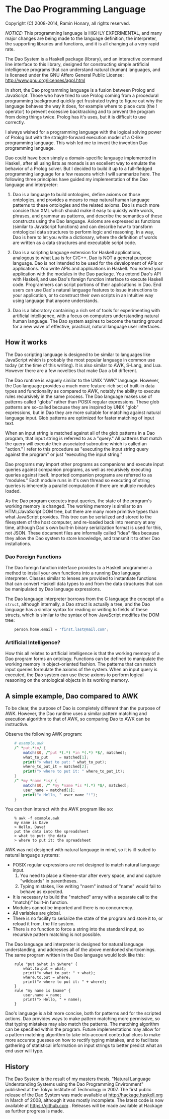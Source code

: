 # The Dao Programming Language
Copyright (C) 2008-2014, Ramin Honary, all rights reserved.

*NOTICE:* This programming language is HIGHLY EXPERIMENTAL, and many major
changes are being made to the language definition, the interpreter, the
supporting libraries and functions, and it is all changing at a very rapid
rate.

The Dao System is a Haskell package (library), and an interactive
command line interface to this library, designed for constructing simple
artificial intelligence programs that can understand natural (human)
languages, and is licensed under the GNU Affero General Public License:
	http://www.gnu.org/licenses/agpl.html

In short, the Dao programming language is a fusion between Prolog and
JavaScript. Those who have tried to use Prolog coming from a procedural
programming background quickly get frustrated trying to figure out why
the language behaves the way it does, for example where to place cuts
(the ! operator) to prevent excessive backtracking and to prevent the
program from doing things twice. Prolog has it's uses, but it is
difficult to use correctly.

I always wished for a programming language with the logical solving
power of Prolog but with the straight-forward execution model of a
C-like programming language. This wish led me to invent the invention
Dao programming language.

Dao could have been simply a domain-specific language implemented in
Haskell, after all using lists as monads is an excellent way to emulate
the behavior of a Prolog solver. But I decided to build it up to a
full-fledged programming language for a few reasons which I will
summarize here. The following three principles have guided my
implementation of the Dao language and interpreter:

1.	Dao is a language to build ontologies, define axioms on those
ontologies, and provides a means to map natural human language patterns
to these ontologies and the related axioms. Dao is much more concise
than XML which should make it easy to quickly write words, phrases, and
grammar as patterns, and describe the semantics of these constructs
using the Dao language. Axioms are expressed as functions (similar to
JavaScript functions) and can describe how to transform ontological data
structures to perform logic and reasoning. In a way, Dao is here to let
you write a dictionary, where the definition of words are written as a
data structures and executable script code.

2.	Dao is a scripting language extension for Haskell applications,
analogous to what Lua is for C/C++. Dao is NOT a general purpose
language. Dao is not intended to be used for the development of APIs or
applications. You write APIs and applications in Haskell. You extend
your application with the modules in the Dao package. You extend Dao's
API with Haskell, and use Dao's foreign function interface to execute
Haskell code. Programmers can script portions of their applications in
Dao. End users can use Dao's natural language features to issue
instructions to your application, or to construct their own scripts in
an intuitive way using language that anyone understands.

3.	Dao is a laboratory containing a rich set of tools for experimenting
with artificial intelligence, with a focus on computers understanding
natural human language. The Dao system aspires to become the testing
ground for a new wave of effective, practical, natural language user
interfaces.

## How it works
The Dao scripting language is designed to be similar to languages like
JavaScript which is probably the most popular language in common use
today (at the time of this writing). It is also similar to AWK, S-Lang,
and Lua. However there are a few novelties that make Dao a bit
different.

The Dao runtime is vaguely similar to the UNIX "AWK" language. However,
the Dao language provides a much more feature-rich set of built-in data
types and functionality as compared to AWK, notably the ability to
execute rules recursively in the same process. The Dao language makes
use of patterns called "globs" rather than POSIX regular expressions.
These glob patterns are so-called because they are inspired by UNIX
"glob" expressions, but in Dao they are more suitable for matching
against natural language input. Glob patterns are optimized for faster
matching of input text.

When an input string is matched against all of the glob patterns in a
Dao program, that input string is referred to as a "query." All patterns
that match the query will execute their associated subroutine which is
called an "action." I refer to this procedure as "executing the input
string query against the program" or just "executing the input string."

Dao programs may import other programs as companions and execute input
queries against companion programs, as well as recursively executing
queries against itself. Imported companion programs are referred to as
"modules." Each module runs in it's own thread so executing of string
queries is inherently a parallel computation if there are multiple
modules loaded.

As the Dao program executes input queries, the state of the program's
working memory is changed. The working memory is similar to an
HTML/JavaScript DOM tree, but there are many more primitive types than
what JavaScript provides. This tree can be serialized and stored to the
filesystem of the host computer, and re-loaded back into memory at any
time, although Dao's own built-in binary serialization format is used
for this, not JSON. These document files are informally called "idea"
files because they allow the Dao system to store knowledge, and
transmit it to other Dao installations.

### Dao Foreign Functions
The Dao foreign function interface provides to a Haskell programmer a
method to install your own functions into a running Dao language
interpreter. Classes similar to lenses are provided to instantiate
functions that can convert Haskell data types to and from the data
structures that can be manipulated by Dao language expressions.

The Dao language interpreter borrows from the C language the concept of a
`struct`, although internally, a Dao struct is actually a tree, and the Dao
language has a similar syntax for reading or writing to fields of these
structs, which is similar to the syntax of how JavaScript modifies the
DOM tree:
```c
	person.home.email = "first.last@mail.com";
```

### Artificial Intelligence?
How this all relates to artificial intelligence is that the working
memory of a Dao program forms an ontology. Functions can be defined to
manipulate the working memory in object-oriented fashion. The patterns
that can match input queries formulate the axioms of the system. When an
input query is executed, the Dao system can use these axioms to perform
logical reasoning on the ontological objects in its working memory.

## A simple example, Dao compared to AWK

To be clear, the purpose of Dao is completely different than the purpose
of AWK. However, the Dao runtime uses a similar pattern matching and
execution algorithm to that of AWK, so comparing Dao to AWK can be
instructive.

Observe the following AWK program:
```awk
	# example.awk
	/^ *put.*in/ {
		match($0, /^put *(.*) *in *(.*) *$/, matched);
		what_to_put     = matched[1];
		print("> what to put: " what_to_put);
		where_to_put_it = matched[2];
		print("> where to put it: " where_to_put_it);
	}
	/^ *my *name *is/ {
		match($0, /^ *my *name *is *(.*) *$/, matched);
		user_name = matched[1];
		print("> Hello, " user_name "!");
	}
```

You can then interact with the AWK program like so:
```console
	% awk -f example.awk
	my name is Dave
	> Hello, Dave!
	put the data into the spreadsheet
	> what to put: the data
	> where to put it: the spreadsheet
```

AWK was not designed with natural language in mind, so it is ill-suited
to natural language systems:
* POSIX regular expressions are not designed to match
natural language input.
    1.	You need to place a Kleene-star after every space, and and
	capture "wildcards" in parentheses.
    2.	Typing mistakes, like writing "naem" instead of "name" would
	fail to behave as expected.
* It is necessary to build the "matched" array with a separate call to
the "match()" built-in function.
* Modules cannot be imported and there is no concurrency.
* All variables are global.
* There is no facility to serialize the state of the program and store
it to, or reload it from, the file system.
* There is no function to force a string into the standard input, so
recursive pattern matching is not possible.

The Dao language and interpreter is designed for natural language
understanding, and addresses all of the above mentioned shortcomings.
The same program written in the Dao language would look like this:
```
	rule "put $what in $where" {
		what.to.put = what;
		print("> what to put: " + what);
		where.to.put = where;
		print("> where to put it: " + where);
	}
	rule "my name is $name" {
		user.name = name;
		print("> Hello, " + name);
	}
```

Dao's language is a bit more concise, both for patterns and for the
scripted actions. Dao provides ways to make pattern matching more
permissive, so that typing mistakes may also match the patterns. The
matching algorithm can be specified within the program. Future
implementations may allow for a pattern matching algorithm to take into
account contextual clues to make more accurate guesses on how to rectify
typing mistakes, and to facilitate gathering of statistical information
on input strings to better predict what an end user will type.

## History
The Dao System is the result of my masters thesis, "Natural Language
Understanding Systems using the Dao Programming Environment" published
at the Tokyo Institute of Technology in 2007. The first public release
of the Dao System was made available at <http://hackage.haskell.org> in
March of 2008, although it was mostly incomplete. The latest code is now
available at <https://github.com> . Releases will be made available at
Hackage as further progress is made.


